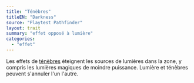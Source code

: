 ```yaml
---
title: "Ténèbres"
titleEN: "Darkness"
source: "Playtest Pathfinder"
layout: trait
summary: "effet opposé à lumière"
categories:
  - "effet"
---
```


Les effets de [ténèbres](/ch9-jouer-à-pathfinder/perception.html#lumières) éteignent les sources de lumières dans la zone, y compris les lumières magiques de moindre puissance. Lumière et ténèbres peuvent s'annuler l'un l'autre.

